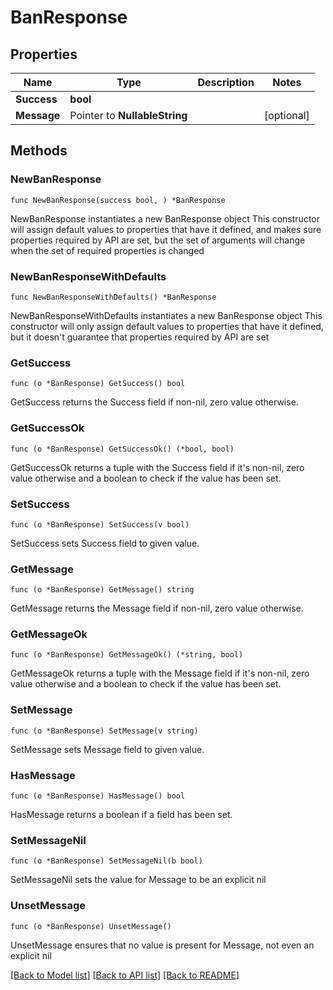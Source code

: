 # BanResponse

## Properties

Name | Type | Description | Notes
------------ | ------------- | ------------- | -------------
**Success** | **bool** |  | 
**Message** | Pointer to **NullableString** |  | [optional] 

## Methods

### NewBanResponse

`func NewBanResponse(success bool, ) *BanResponse`

NewBanResponse instantiates a new BanResponse object
This constructor will assign default values to properties that have it defined,
and makes sure properties required by API are set, but the set of arguments
will change when the set of required properties is changed

### NewBanResponseWithDefaults

`func NewBanResponseWithDefaults() *BanResponse`

NewBanResponseWithDefaults instantiates a new BanResponse object
This constructor will only assign default values to properties that have it defined,
but it doesn't guarantee that properties required by API are set

### GetSuccess

`func (o *BanResponse) GetSuccess() bool`

GetSuccess returns the Success field if non-nil, zero value otherwise.

### GetSuccessOk

`func (o *BanResponse) GetSuccessOk() (*bool, bool)`

GetSuccessOk returns a tuple with the Success field if it's non-nil, zero value otherwise
and a boolean to check if the value has been set.

### SetSuccess

`func (o *BanResponse) SetSuccess(v bool)`

SetSuccess sets Success field to given value.


### GetMessage

`func (o *BanResponse) GetMessage() string`

GetMessage returns the Message field if non-nil, zero value otherwise.

### GetMessageOk

`func (o *BanResponse) GetMessageOk() (*string, bool)`

GetMessageOk returns a tuple with the Message field if it's non-nil, zero value otherwise
and a boolean to check if the value has been set.

### SetMessage

`func (o *BanResponse) SetMessage(v string)`

SetMessage sets Message field to given value.

### HasMessage

`func (o *BanResponse) HasMessage() bool`

HasMessage returns a boolean if a field has been set.

### SetMessageNil

`func (o *BanResponse) SetMessageNil(b bool)`

 SetMessageNil sets the value for Message to be an explicit nil

### UnsetMessage
`func (o *BanResponse) UnsetMessage()`

UnsetMessage ensures that no value is present for Message, not even an explicit nil

[[Back to Model list]](../README.md#documentation-for-models) [[Back to API list]](../README.md#documentation-for-api-endpoints) [[Back to README]](../README.md)


